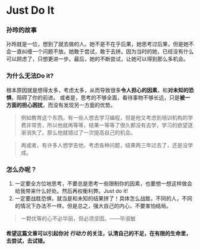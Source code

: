 # Just Do It

### 孙玲的故事

孙玲就是一位，想到了就去做的人。她不是不在乎后果，她思考过后果，但是她不会一直纠缠一个问题不放。她敢于尝试，敢于去拼。因为当时的她，已经没有什么可以顾虑了，只想更进一步。最后，她的不断尝试，让她可以得到那么多机会。

### 为什么无法Do it?

根本原因就是想得太多，考虑太多，从而导致很多**令人担心的因素**，和**对未知的恐惧**，阻碍了你的前进。
或者是，思考的不够全面，看待事物不够长远，只是**被一方面的担心困扰**，而没有发现另一方面的优势。

> 例如教育这个东西。有一些人想去学习编程，但是他又考虑到培训机构的学费非常贵，所以他就再等等，结果一等等了很久都没有去学，学习的欲望逐渐消失了。那么他就错过了一次提高自己的机会。

> 再或者，有许多人想学吉他，考虑各种问题，结果两三年过去了，还是没学成。


### 怎么办呢？

1. 一定要全方位地思考，不要总是思考一些限制你的因素，也要想一想这样做会给我带来什么好处。然后再权衡利弊。Just do it!
1. 一定要战胜恐惧，就当是和未知的结果拼了！具体怎么战胜，不同的人，不同的情况下办法不一样。但是总之，强大自己的内心，不要害怕结局。

> 一颗优等的心不必华丽，但必须坚固。——毕淑敏

#### 希望这篇文章可以引起你对 ***行动力*** 的关注，认清自己的不足，在有限的生命里，去尝试，去试错。
